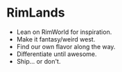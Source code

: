# RimLands

- Lean on RimWorld for inspiration.
- Make it fantasy/weird west.
- Find our own flavor along the way.
- Differentiate until awesome.
- Ship... or don't.
